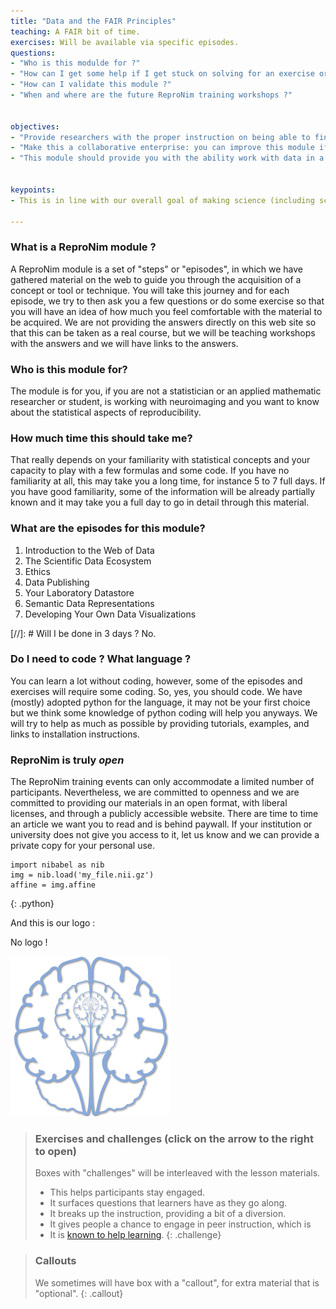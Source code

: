 ```yaml
---
title: "Data and the FAIR Principles"
teaching: A FAIR bit of time.   
exercises: Will be available via specific episodes. 
questions:
- "Who is this modulde for ?"
- "How can I get some help if I get stuck on solving for an exercise or a question ?"
- "How can I validate this module ?"
- "When and where are the future ReproNim training workshops ?"


objectives:
- "Provide researchers with the proper instruction on being able to find the appropriate available data and software that can subsequently be submitted to the specified workflows and executions environments"
- "Make this a collaborative enterprise: you can improve this module if you know how to do a pull request, which is taught to you in module 'the informatics basics of reproducibility (module 0)"
- "This module should provide you with the ability work with data in a reproducible manner"


keypoints:
- This is in line with our overall goal of making science (including scientific training) more open.

---
```



### What is a ReproNim module ? 

A ReproNim module is a set of "steps" or "episodes", in which we have gathered material on the web to guide you through the acquisition of a concept or tool or technique. You will take this journey and for each episode, we try to then ask you a few questions or do some exercise so that you will have an idea of how much you feel comfortable with the material to be acquired. We are not providing the answers directly on this web site so that this can be taken as a real course, but we will be teaching workshops with the answers and we will have links to the answers.

### Who is this module for? 

The module is for you, if you are not a statistician or an applied mathematic researcher or student, is working with neuroimaging and you want to know about the statistical aspects of reproducibility.

### How much time this should take me? 

That really depends on your familiarity with statistical concepts and your capacity to play with a few formulas and some code. If you have no familiarity at all, this may take you a long time, for instance 5 to 7 full days. If you have good familiarity, some of the information will be already partially known and it may take you a full day to go in detail through this material.

### What are the episodes for this module? 

1. Introduction to the Web of Data
2. The Scientific Data Ecosystem
3. Ethics
4. Data Publishing
5. Your Laboratory Datastore
6. Semantic Data Representations
7. Developing Your Own Data Visualizations

[//]: # Will I be done in 3 days ? No.

### Do I need to code ?  What language ? 

You can learn a lot without coding, however, some of the episodes and exercises will require some coding. So, yes, you should code. We have (mostly) adopted python for the language, it may not be your first choice but we think some knowledge of python coding will help you anyways. We will try to help as much as possible by providing tutorials, examples, and links to installation instructions.

### ReproNim is truly *open*

The ReproNim training events can only accommodate a limited number of participants.
Nevertheless, we are committed to openness and we are committed to providing our
materials in an open format, with liberal licenses, and through a publicly accessible website.
There are time to time an article we want you to read and is behind paywall. If your institution or university does not give you access to it, let us know and we can provide a private copy for your personal use.


~~~
import nibabel as nib
img = nib.load('my_file.nii.gz')
affine = img.affine
~~~
{: .python}


And this is our logo :

No logo !

<p><img src="https://github.com/ReproNim/artwork/blob/master/logo/repronim-logo3.2_nobg_256x256.png" alt="our great logo should be seen in html" /></p>

<!---
<img src="https://github.com/ReproNim/artwork/blob/master/logo/repronim-logo3.2_nobg_256x256.png" alt="our great logo" >

![an image]({{site.root}}/fig/repronim-logo3.svg)
--->


> ### Exercises and challenges (click on the arrow to the right to open)
>
>  Boxes with "challenges" will be interleaved with the lesson materials.
>    - This helps participants stay engaged.
>    - It surfaces questions that learners have as they go along.
>    - It breaks up the instruction, providing a bit of a diversion.
>    - It gives people a chance to engage in peer instruction, which is
>    - It is [known to help learning](https://en.wikipedia.org/wiki/Peer_instruction).
{: .challenge}


> ### Callouts
> We sometimes will have box with a "callout", for extra material that is "optional".
{: .callout}
